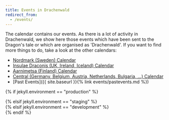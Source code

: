 ```yaml
---
title: Events in Drachenwald
redirect_from:
  - /events/
---
```


The calendar contains our events. As there is a lot of activity in Drachenwald, we show here those events which have been sent to the Dragon's tale or which are organised as 'Drachenwald'. If you want to find more things to do, take a look at the other calendars:
* [Nordmark (Sweden) Calendar](https://nordmark.org/kalendarium/nordmarks-kalender/#/) 
* [Insulae Draconis (UK, Ireland, Iceland) Calendar](https://insulaedraconis.org/events/#/)
* [Aarnimetsa (Finland) Calendar](https://www.aarnimetsa.org/tapahtumakalenteri/#/)
* [Central (Germany, Belgium, Austria, Netherlands, Bulgaria, ...) Calendar](https://central.drachenwald.org/#/)
* [Past Events]({{ site.baseurl }}{% link events/pastevents.md %})


{% if jekyll.environment == "production" %}
<div  id="calendar"
      legend="true"
      links="local"
      bidlinks="true"
></div>
<script type="text/javascript" src="https://scripts.drachenwald.sca.org/calendar/v3.0/calendar.js"></script>
{% elsif jekyll.environment == "staging" %}
<div  id="calendar"
      legend="true"
      links="local"
      bidlinks="true"
      localevents="none"
></div>
<script type="text/javascript" src="https://sca-drachenwald.gitlab.io/events-calendar/calendar.js"></script>
{% elsif jekyll.environment == "development" %}
<div  id="calendar"
      legend="true"
      links="local"
      bidlinks="true"
      localevents="none"
></div>
<script type="text/javascript" src="http://127.0.0.1:8080/calendar.js"></script>
{% endif %}

<div id="internetexplorer"></div>

<script>
  if ( ( !!window.MSInputMethodContext && !!document.documentMode) ) {
    document.getElementById("internetexplorer").innerHTML = "<p>To give our users the functionality they need, we're unable to display the calendar in Internet Explorer. Please use another browser, or your phone. If you have feedback, please email <a href='mailto:webminister@drachenwald.sca.org'>webminister@drachenwald.sca.org</a>.</p>";
  }

  if ( userAgent.indexOf('MSIE') > 0 ) {
    document.getElementById("internetexplorer").innerHTML = "<p>To give our users the functionality they need, we're unable to display the calendar in Internet Explorer. Please use another browser, or your phone. If you have feedback, please email <a href='mailto:webminister@drachenwald.sca.org'>webminister@drachenwald.sca.org</a>.</p>";
  }

</script>


